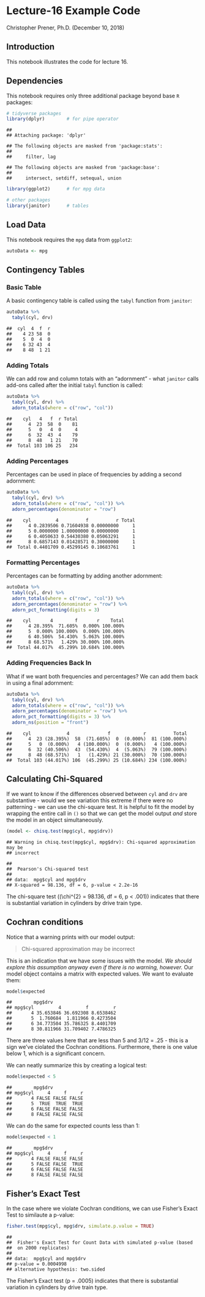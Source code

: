 Lecture-16 Example Code
================
Christopher Prener, Ph.D.
(December 10, 2018)

## Introduction

This notebook illustrates the code for lecture 16.

## Dependencies

This notebook requires only three additional package beyond base `R`
packages:

``` r
# tidyverse packages
library(dplyr)        # for pipe operator
```

    ## 
    ## Attaching package: 'dplyr'

    ## The following objects are masked from 'package:stats':
    ## 
    ##     filter, lag

    ## The following objects are masked from 'package:base':
    ## 
    ##     intersect, setdiff, setequal, union

``` r
library(ggplot2)      # for mpg data

# other packages
library(janitor)      # tables
```

## Load Data

This notebook requires the `mpg` data from `ggplot2`:

``` r
autoData <- mpg
```

## Contingency Tables

### Basic Table

A basic contingency table is called using the `tabyl` function from
`janitor`:

``` r
autoData %>%
  tabyl(cyl, drv)
```

    ##  cyl  4  f  r
    ##    4 23 58  0
    ##    5  0  4  0
    ##    6 32 43  4
    ##    8 48  1 21

### Adding Totals

We can add row and column totals with an “adornment” - what `janitor`
calls add-ons called after the initial `tabyl` function is called:

``` r
autoData %>%
  tabyl(cyl, drv) %>%
  adorn_totals(where = c("row", "col"))
```

    ##    cyl   4   f  r Total
    ##      4  23  58  0    81
    ##      5   0   4  0     4
    ##      6  32  43  4    79
    ##      8  48   1 21    70
    ##  Total 103 106 25   234

### Adding Percentages

Percentages can be used in place of frequencies by adding a second
adornment:

``` r
autoData %>%
  tabyl(cyl, drv) %>%
  adorn_totals(where = c("row", "col")) %>%
  adorn_percentages(denominator = "row")
```

    ##    cyl         4          f          r Total
    ##      4 0.2839506 0.71604938 0.00000000     1
    ##      5 0.0000000 1.00000000 0.00000000     1
    ##      6 0.4050633 0.54430380 0.05063291     1
    ##      8 0.6857143 0.01428571 0.30000000     1
    ##  Total 0.4401709 0.45299145 0.10683761     1

### Formatting Percentages

Percentages can be formatting by adding another adornment:

``` r
autoData %>%
  tabyl(cyl, drv) %>%
  adorn_totals(where = c("row", "col")) %>%
  adorn_percentages(denominator = "row") %>%
  adorn_pct_formatting(digits = 3)
```

    ##    cyl       4        f       r    Total
    ##      4 28.395%  71.605%  0.000% 100.000%
    ##      5  0.000% 100.000%  0.000% 100.000%
    ##      6 40.506%  54.430%  5.063% 100.000%
    ##      8 68.571%   1.429% 30.000% 100.000%
    ##  Total 44.017%  45.299% 10.684% 100.000%

### Adding Frequencies Back In

What if we want both frequencies and percentages? We can add them back
in using a final adornment:

``` r
autoData %>%
  tabyl(cyl, drv) %>%
  adorn_totals(where = c("row", "col")) %>%
  adorn_percentages(denominator = "row") %>%
  adorn_pct_formatting(digits = 3) %>%
  adorn_ns(position = "front")
```

    ##    cyl             4              f            r          Total
    ##      4  23 (28.395%)  58  (71.605%)  0  (0.000%)  81 (100.000%)
    ##      5   0  (0.000%)   4 (100.000%)  0  (0.000%)   4 (100.000%)
    ##      6  32 (40.506%)  43  (54.430%)  4  (5.063%)  79 (100.000%)
    ##      8  48 (68.571%)   1   (1.429%) 21 (30.000%)  70 (100.000%)
    ##  Total 103 (44.017%) 106  (45.299%) 25 (10.684%) 234 (100.000%)

## Calculating Chi-Squared

If we want to know if the differences observed between `cyl` and `drv`
are substantive - would we see variation this extreme if there were no
patterning - we can use the chi-square test. It is helpful to fit the
model by wrapping the entire call in `()` so that we can get the model
output *and* store the model in an object
    simultaneously.

``` r
(model <- chisq.test(mpg$cyl, mpg$drv))
```

    ## Warning in chisq.test(mpg$cyl, mpg$drv): Chi-squared approximation may be
    ## incorrect

    ## 
    ##  Pearson's Chi-squared test
    ## 
    ## data:  mpg$cyl and mpg$drv
    ## X-squared = 98.136, df = 6, p-value < 2.2e-16

The chi-square test (\(\chi^{2} = 98.136, df = 6, p < .001\)) indicates
that there is substantial variation in cylinders by drive train type.

## Cochran conditions

Notice that a warning prints with our model output:

> Chi-squared approximation may be incorrect

This is an indication that we have some issues with the model. *We
should explore this assumption anyway even if there is no warning,
however.* Our model object contains a matrix with expected values. We
want to evaluate them:

``` r
model$expected
```

    ##        mpg$drv
    ## mpg$cyl         4         f         r
    ##       4 35.653846 36.692308 8.6538462
    ##       5  1.760684  1.811966 0.4273504
    ##       6 34.773504 35.786325 8.4401709
    ##       8 30.811966 31.709402 7.4786325

There are three values here that are less than 5 and 3/12 = .25 - this
is a sign we’ve ciolated the Cochran conditions. Furthermore, there is
one value below 1, which is a significant concern.

We can neatly summarize this by creating a logical test:

``` r
model$expected < 5
```

    ##        mpg$drv
    ## mpg$cyl     4     f     r
    ##       4 FALSE FALSE FALSE
    ##       5  TRUE  TRUE  TRUE
    ##       6 FALSE FALSE FALSE
    ##       8 FALSE FALSE FALSE

We can do the same for expected counts less than 1:

``` r
model$expected < 1
```

    ##        mpg$drv
    ## mpg$cyl     4     f     r
    ##       4 FALSE FALSE FALSE
    ##       5 FALSE FALSE  TRUE
    ##       6 FALSE FALSE FALSE
    ##       8 FALSE FALSE FALSE

## Fisher’s Exact Test

In the case where we violate Cochran conditions, we can use Fisher’s
Exact Test to similaute a p-value:

``` r
fisher.test(mpg$cyl, mpg$drv, simulate.p.value = TRUE)
```

    ## 
    ##  Fisher's Exact Test for Count Data with simulated p-value (based
    ##  on 2000 replicates)
    ## 
    ## data:  mpg$cyl and mpg$drv
    ## p-value = 0.0004998
    ## alternative hypothesis: two.sided

The Fisher’s Exact test (p = .0005) indicates that there is substantial
variation in cylinders by drive train type.
